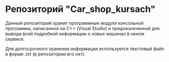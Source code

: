 # Репозиторий "Car_shop_kursach"
Данный репозиторий хранит программные модули консольной программы, написанной на *С++* (Visual Studio) и предназначенной для вывода всей подробной информации о новых машинах в неком сервисе. 

Для долгосрочного хранения информации используется текстовый файл в форме *.txt* (в репозитории его нет).
